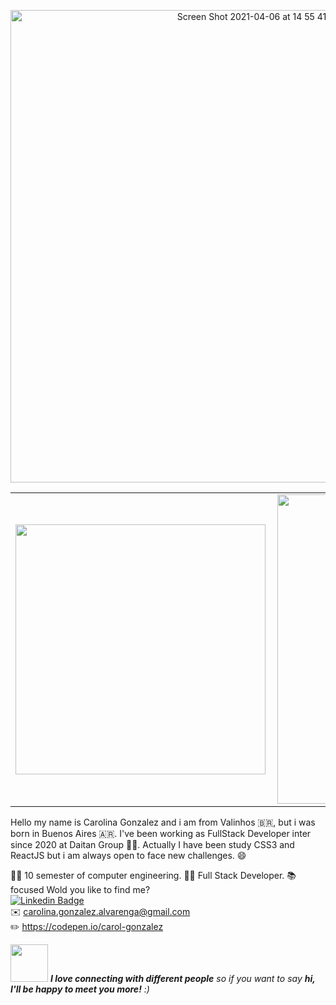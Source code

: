 
<p align="center">
    <img width="756" alt="Screen Shot 2021-04-06 at 14 55 41" src="https://user-images.githubusercontent.com/40405334/113756770-2c9d0880-96e8-11eb-8e38-51dd902288ab.png">
</p>

<center>
    
<table>
    <tr>
        <td><img width="400px" align="left" src="https://github-readme-stats.vercel.app/api/top-langs/?username=GonzalezCarol&hide=html&layout=compact&theme=nightowl" /></td>
        <td><img width="495px" align="left" src="https://github-readme-stats.vercel.app/api?username=GonzalezCarol&theme=nightowl&hide=stars,issues,contribs"/></td>
    </tr>   
</table>
</center>  

Hello my name is Carolina Gonzalez and i am from Valinhos 🇧🇷, but i was born in Buenos Aires 🇦🇷.  I've been working as FullStack Developer inter since 2020 at Daitan Group 👩‍💻. Actually I have been study CSS3 and ReactJS but i am always open to face new challenges. 😄

👩‍🎓 10 semester of computer engineering.
👩‍💻 Full Stack Developer.
📚 focused
Wold you like to find me? <br>
[![Linkedin Badge](https://img.shields.io/badge/-LinkedIn-blue?style=flat-square&logo=Linkedin&logoColor=white&link=https://www.linkedin.com/in/gonzalez-carolina/)](https://www.linkedin.com/in/gonzalez-carolina/) <br>
✉️ carolina.gonzalez.alvarenga@gmail.com <br>
✏️ https://codepen.io/carol-gonzalez

<img src="https://media.giphy.com/media/LnQjpWaON8nhr21vNW/giphy.gif" width="60"> <em><b>I love connecting with different people</b> so if you want to say <b>hi, I'll be happy to meet you more!</b> :)</em>
